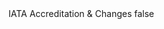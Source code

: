 <?xml version="1.0" encoding="UTF-8"?>
<CustomMetadata xmlns="http://soap.sforce.com/2006/04/metadata">
    <label>IATA Accreditation &amp; Changes</label>
    <protected>false</protected>
</CustomMetadata>
